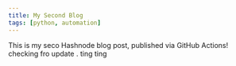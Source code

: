 ```yaml
---
title: My Second Blog
tags: [python, automation]
---
```

This is my seco Hashnode blog post, published via GitHub Actions! 
checking fro update  . ting ting 